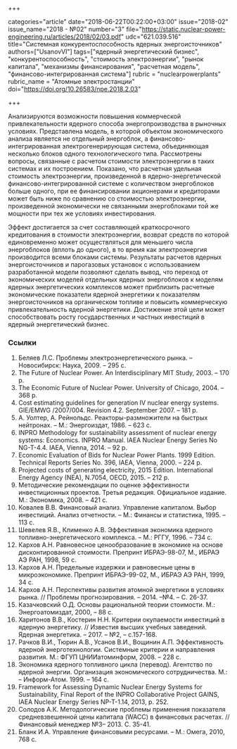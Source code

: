 +++

categories="article"
date="2018-06-22T00:22:00+03:00"
issue="2018-02"
issue_name="2018 - №02"
number="3"
file="https://static.nuclear-power-engineering.ru/articles/2018/02/03.pdf"
udc="621.039.516"
title="Системная конкурентоспособность ядерных энергоисточников"
authors=["UsanovVI"]
tags=["ядерный энергетический бизнес", "конкурентоспособность", "стоимость электроэнергии", "рынок капитала", "механизмы финансирования", "расчетная модель", "финансово-интегрированная система"]
rubric = "nuclearpowerplants"
rubric_name = "Aтомные электростанции"
doi="https://doi.org/10.26583/npe.2018.2.03"

+++

Анализируются возможности повышения коммерческой привлекательности ядерного способа энергопроизводства в рыночных условиях. Представлена модель, в которой объектом экономического анализа является не отдельный энергоблок, а финансово-интегрированная электрогенерирующая система, объединяющая несколько блоков одного технологического типа. Рассмотрены вопросы, связанные с расчетом стоимости электроэнергии в таких системах и их построением. Показано, что расчетная удельная стоимость электроэнергии, произведенной в ядерно-энергетической финансово-интегрированной системе с количеством энергоблоков больше одного, при ее финансировании акционерами и кредиторами может быть ниже по сравнению со стоимостью электроэнергии, произведенной экономически не связанными энергоблоками той же мощности при тех же условиях инвестирования.

Эффект достигается за счет составляющей краткосрочного кредитования в стоимости электроэнергии, возврат средств по которой единовременно может осуществляться для меньшего числа энергоблоков (вплоть до одного), в то время как электроэнергия производится всеми блоками системы. Результаты расчетов ядерных энергоисточников и парогазовых установок с использованием разработанной модели позволяют сделать вывод, что переход от экономических моделей отдельных ядерных энергоблоков к моделям ядерных энергетических комплексов может приблизить расчетные экономические показатели ядерной энергетики к показателям энергоисточников на органическом топливе и повысить коммерческую привлекательность ядерной энергетики. Достижение этой цели может способствовать росту государственных и частных инвестиций в ядерный энергетический бизнес.


### Ссылки

1. Беляев Л.С. Проблемы электроэнергетического рынка. – Новосибирск: Наука, 2009. – 295 с.
2. The Future of Nuclear Power. An Interdisciplinary MIT Study, 2003. – 170 p.
3. The Economic Future of Nuclear Power. University of Chicago, 2004. – 368 p.
4. Cost estimating guidelines for generation IV nuсlеar enеrgy systems. GIЕ/EMWG /2007/004. Revision 4.2. September 2007. – 181 p.
5. А. Уолтер, А. Рейнольдс. Реакторы-размножители на быстрых нейтронах. – М.: Энергоиздат, 1986. – 623 с.
6. INPRO Methodology for sustainability assessment of nuclear energy systems: Economics. INPRO Manual. IAEA Nuclear Energy Series No NG-T-4.4. IAEA, Vienna, 2014. – 92 p.
7. Есonomiс Еvaluation of Bids for Nuсlear Power Plants. 1999 Edition. Teсhniсal Reports Series No. 396, IAЕА, Vienna, 2000. – 224 p.
8. Projected costs of generating electricity, 2015 Edition. International Energy Agency (NEA), N.7054, OECD, 2015. – 212 р.
9. Методические рекомендации по оценке эффективности инвестиционных проектов. Третья редакция. Официальное издание. М.: Экономика, 2008. – 421 с.
10. Ковалев В.В. Финансовый анализ. Управление капиталом. Выбор инвестиций. Анализ отчетности. – М.: Финансы и статистика, 1995. – 113 с.
11. Шевелев Я.В., Клименко А.В. Эффективная экономика ядерного топливно-энергетического комплекса. – М.: РГГУ, 1996. – 734 с.
12. Кархов А.Н. Равновесное ценообразование в экономике на основе дисконтированной стоимости. Препринт ИБРАЭ-98-07, М., ИБРАЭ АЭ РАН, 1998, 59 с.
13. Кархов А.Н. Предельные издержки и равновесные цены в микроэкономике. Препринт ИБРАЭ-99-02, М., ИБРАЭ АЭ РАН, 1999, 34 с.
14. Кархов А.Н. Перспективы развития атомной энергетики в условиях рынка. // Проблемы прогнозирования. – 2014. –№4. – С. 26-37.
15. Казачковский О.Д. Основы рациональной теории стоимости. М.: Энергоатомиздат, 2000, – 88 с.
16. Харитонов В.В., Костерин Н.Н. Критерии окупаемости инвестиций в ядерную энергетику. // Известия высших учебных заведений. Ядерная энергетика. – 2017. – №2, – с.157-168.
17. Рачков В.И., Тюрин А.В., Усанов В.И., Вощинин А.П. Эффективность ядерной энерготехнологии. Системные критерии и направления развития. М.: ФГУП ЦНИИатоминформ, 2008. – 228 с.
18. Экономика ядерного топливного цикла (перевод). Агентство по ядерной энергии. Организация экономического сотрудничества. М.: – Информ-Атом. 1999. – 164 с.
19. Framework for Assessing Dynamic Nuclear Energy Systems for Sustainability, Final Report of the INPRO Collaborative Project GAINS, IAEA Nuclear Energy Series NP-T-1.14, 2013, p. 252.
20. Солодов А.К. Методологические проблемы применения показателя средневзвешенной цены капитала (WACC) в финансовых расчетах. // Финансовый менеджер №3– 2013. С. 35-41.
21. Бланк И.А. Управление финансовыми ресурсами. – М.: Омега, 2010, 768 с.
